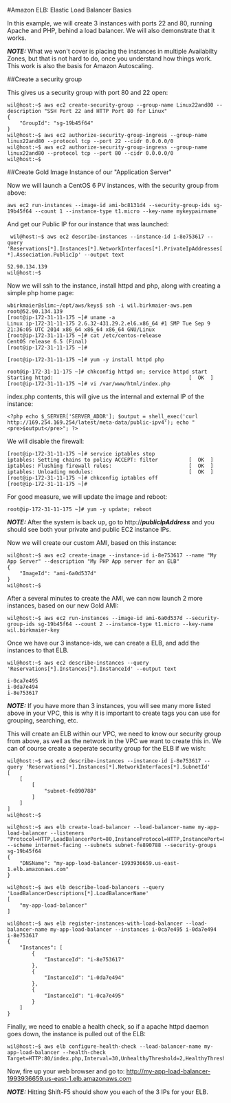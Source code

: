 #Amazon ELB: Elastic Load Balancer Basics

In this example, we will create 3 instances with ports 22 and 80, running Apache and PHP, behind a load balancer. We will also demonstrate that it works. 

***NOTE:*** What we won't cover is placing the instances in multiple Availabilty Zones, but that is not hard to do, once you understand how things work.  This work is also the basis for Amazon Autoscaling.

##Create a security group

This gives us a security group with port 80 and 22 open:

```
wil@host:~$ aws ec2 create-security-group --group-name Linux22and80 --description "SSH Port 22 and HTTP Port 80 for Linux"
{
    "GroupId": "sg-19b45f64"
}
wil@host:~$ aws ec2 authorize-security-group-ingress --group-name linux22and80 --protocol tcp --port 22 --cidr 0.0.0.0/0
wil@host:~$ aws ec2 authorize-security-group-ingress --group-name linux22and80 --protocol tcp --port 80 --cidr 0.0.0.0/0wil@host:~$ 
```

##Create Gold Image Instance of our "Application Server"

Now we will launch a CentOS 6 PV instances, with the security group from above:

```aws ec2 run-instances --image-id ami-bc8131d4 --security-group-ids sg-19b45f64 --count 1 --instance-type t1.micro --key-name mykeypairname```

And get our Public IP for our instance that was launched:

``` wil@host:~$ aws ec2 describe-instances --instance-id i-8e753617 --query 'Reservations[*].Instances[*].NetworkInterfaces[*].PrivateIpAddresses[*].Association.PublicIp' --output text```

```
52.90.134.139
wil@host:~$
```

Now we will ssh to the instance, install httpd and php, along with creating a simple php home page:

```
wbirkmaier@slim:~/opt/aws/keys$ ssh -i wil.birkmaier-aws.pem root@52.90.134.139
[root@ip-172-31-11-175 ~]# uname -a
Linux ip-172-31-11-175 2.6.32-431.29.2.el6.x86_64 #1 SMP Tue Sep 9 21:36:05 UTC 2014 x86_64 x86_64 x86_64 GNU/Linux
[root@ip-172-31-11-175 ~]# cat /etc/centos-release
CentOS release 6.5 (Final)
[root@ip-172-31-11-175 ~]#
```

```
[root@ip-172-31-11-175 ~]# yum -y install httpd php
```

```
root@ip-172-31-11-175 ~]# chkconfig httpd on; service httpd start
Starting httpd:                                            [  OK  ]
[root@ip-172-31-11-175 ~]# vi /var/www/html/index.php
```

index.php contents, this will give us the internal and external IP of the instance:

```
<?php echo $_SERVER['SERVER_ADDR']; $output = shell_exec('curl http://169.254.169.254/latest/meta-data/public-ipv4'); echo "<pre>$output</pre>"; ?>
```

We will disable the firewall:

```
[root@ip-172-31-11-175 ~]# service iptables stop
iptables: Setting chains to policy ACCEPT: filter          [  OK  ]
iptables: Flushing firewall rules:                         [  OK  ]
iptables: Unloading modules:                               [  OK  ]
[root@ip-172-31-11-175 ~]# chkconfig iptables off
[root@ip-172-31-11-175 ~]#
```

For good measure, we will update the image and reboot:

```
root@ip-172-31-11-175 ~]# yum -y update; reboot
```

***NOTE:*** After the system is back up, go to http://***publicIpAddress*** and you should see both your private and public EC2 instance IPs.

Now we will create our custom AMI, based on this instance:

```
wil@host:~$ aws ec2 create-image --instance-id i-8e753617 --name "My App Server" --description "My PHP App server for an ELB"
{
    "ImageId": "ami-6a0d537d"
}
wil@host:~$
```

After a several minutes to create the AMI, we can now launch 2 more instances, based on our new Gold AMI:

```
wil@host:~$ aws ec2 run-instances --image-id ami-6a0d537d --security-group-ids sg-19b45f64 --count 2 --instance-type t1.micro --key-name wil.birkmaier-key 
```

Once we have our 3 instance-ids, we can create a ELB, and add the instances to that ELB.

```
wil@host:~$ aws ec2 describe-instances --query 'Reservations[*].Instances[*].InstanceId' --output text
```
```
i-0ca7e495
i-0da7e494
i-8e753617
```

***NOTE:*** If you have more than 3 instances, you will see many more listed above in your VPC, this is why it is important to create tags you can use for grouping, searching, etc.

This will create an ELB within our VPC, we need to know our security group from above, as well as the network in the VPC we want to create this in.  We can of course create a seperate security group for the ELB if we wish:

```
wil@host:~$ aws ec2 describe-instances --instance-id i-8e753617 --query 'Reservations[*].Instances[*].NetworkInterfaces[*].SubnetId'
[
    [
        [
            "subnet-fe890788"
        ]
    ]
]
wil@host:~$
```

```
wil@host:~$ aws elb create-load-balancer --load-balancer-name my-app-load-balancer --listeners "Protocol=HTTP,LoadBalancerPort=80,InstanceProtocol=HTTP,InstancePort=80" --scheme internet-facing --subnets subnet-fe890788 --security-groups sg-19b45f64
{
    "DNSName": "my-app-load-balancer-1993936659.us-east-1.elb.amazonaws.com"
}
```

```
wil@host:~$ aws elb describe-load-balancers --query 'LoadBalancerDescriptions[*].LoadBalancerName'
[
    "my-app-load-balancer"
]
```

```
wil@host:~$ aws elb register-instances-with-load-balancer --load-balancer-name my-app-load-balancer --instances i-0ca7e495 i-0da7e494 i-8e753617
{
    "Instances": [
        {
            "InstanceId": "i-8e753617"
        },
        {
            "InstanceId": "i-0da7e494"
        },
        {
            "InstanceId": "i-0ca7e495"
        }
    ]
}
```

Finally, we need to enable a health check, so if a apache httpd daemon goes down, the instance is pulled out of the ELB:

```
wil@host:~$ aws elb configure-health-check --load-balancer-name my-app-load-balancer --health-check Target=HTTP:80/index.php,Interval=30,UnhealthyThreshold=2,HealthyThreshold=2,Timeout=3
```

Now, fire up your web browser and go to: http://my-app-load-balancer-1993936659.us-east-1.elb.amazonaws.com

***NOTE:*** Hitting Shift-F5 should show you each of the 3 IPs for your ELB.